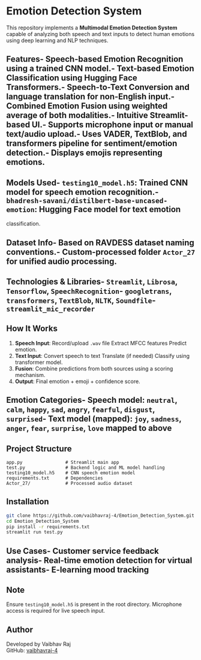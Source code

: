 #  Emotion Detection System
 This repository implements a **Multimodal Emotion Detection System** capable of analyzing both
 speech and text inputs to detect human emotions using deep learning and NLP techniques.
 ##  Features- **Speech-based Emotion Recognition** using a trained CNN model.- **Text-based Emotion Classification** using Hugging Face Transformers.- **Speech-to-Text Conversion** and language translation for non-English input.- **Combined Emotion Fusion** using weighted average of both modalities.- Intuitive **Streamlit-based UI**.- Supports **microphone input** or **manual text/audio upload**.- Uses **VADER**, **TextBlob**, and **transformers pipeline** for sentiment/emotion detection.- Displays emojis representing emotions.
 ##  Models Used- `testing10_model.h5`: Trained CNN model for speech emotion recognition.- `bhadresh-savani/distilbert-base-uncased-emotion`: Hugging Face model for text emotion
 classification.
 ##  Dataset Info- Based on RAVDESS dataset naming conventions.- Custom-processed folder `Actor_27` for unified audio processing.
##  Technologies & Libraries- `Streamlit`, `Librosa`, `Tensorflow`, `SpeechRecognition`- `googletrans`, `transformers`, `TextBlob`, `NLTK`, `Soundfile`- `streamlit_mic_recorder`
 ##  How It Works
 1. **Speech Input**: Record/upload `.wav` file  Extract MFCC features  Predict emotion.
 2. **Text Input**: Convert speech to text  Translate (if needed)  Classify using transformer model.
 3. **Fusion**: Combine predictions from both sources using a scoring mechanism.
 4. **Output**: Final emotion + emoji + confidence score.
 ##  Emotion Categories- Speech model: `neutral`, `calm`, `happy`, `sad`, `angry`, `fearful`, `disgust`, `surprised`- Text model (mapped): `joy`, `sadness`, `anger`, `fear`, `surprise`, `love`  mapped to above
 ##  Project Structure
 ```
 app.py                # Streamlit main app
 test.py               # Backend logic and ML model handling
 testing10_model.h5    # CNN speech emotion model
 requirements.txt      # Dependencies
 Actor_27/             # Processed audio dataset
```
 ##  Installation
 ```bash
 git clone https://github.com/vaibhavraj-4/Emotion_Detection_System.git
 cd Emotion_Detection_System
 pip install -r requirements.txt
 streamlit run test.py
 ```
 ##  Use Cases- Customer service feedback analysis- Real-time emotion detection for virtual assistants- E-learning mood tracking
 ##  Note
 Ensure `testing10_model.h5` is present in the root directory.
 Microphone access is required for live speech input.
 ##  Author
 Developed by Vaibhav Raj  
GitHub: [vaibhavraj-4](https://github.com/vaibhavraj-4)
